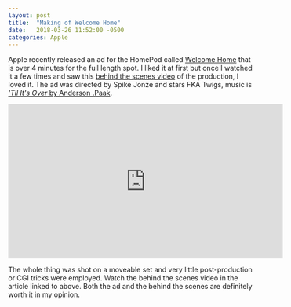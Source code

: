 ```yaml
---
layout: post
title:  "Making of Welcome Home"
date:   2018-03-26 11:52:00 -0500
categories: Apple
---
```


Apple recently released an ad for the HomePod called [Welcome Home](https://youtu.be/305ryPvU6A8) that is over 4 minutes for the full length spot. I liked it at first but once I watched it a few times and saw this [behind the scenes video](http://www.adweek.com/creativity/metro-germany-fetes-womens-day-by-giving-newborn-babies-an-entrepreneurial-boost/) of the production, I loved it. The ad was directed by Spike Jonze and stars FKA Twigs, music is [_'Til It's Over_ by Anderson .Paak](https://itunes.apple.com/us/album/til-its-over/1355644175?i=1355644460).

<iframe width="560" height="315" src="https://www.youtube.com/embed/305ryPvU6A8" frameborder="0" allow="autoplay; encrypted-media" allowfullscreen></iframe>

The whole thing was shot on a moveable set and very little post-production or CGI tricks were employed. Watch the behind the scenes video in the article linked to above. Both the ad and the behind the scenes are definitely worth it in my opinion.
